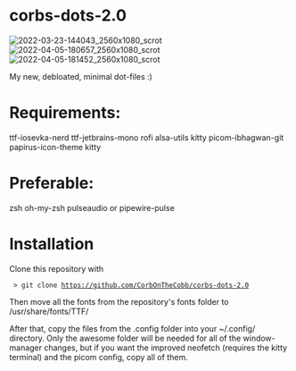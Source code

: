 # corbs-dots-2.0
![2022-03-23-144043_2560x1080_scrot](https://user-images.githubusercontent.com/98620032/159782622-412d6213-19b7-45d0-adca-5a9319808fd6.png)
![2022-04-05-180657_2560x1080_scrot](https://user-images.githubusercontent.com/98620032/161865377-5b30eb72-dc2a-4d87-8885-5b9cb86891ae.png)
![2022-04-05-181452_2560x1080_scrot](https://user-images.githubusercontent.com/98620032/161866047-c61fe44e-860d-47c1-a427-11edc70342fb.png)

My new, debloated, minimal dot-files :)

# Requirements:
ttf-iosevka-nerd ttf-jetbrains-mono rofi alsa-utils kitty picom-ibhagwan-git papirus-icon-theme kitty

# Preferable:
zsh oh-my-zsh pulseaudio or pipewire-pulse

# Installation
Clone this repository with

<code> > git clone https://github.com/CorbOnTheCobb/corbs-dots-2.0 </code> 

Then move all the fonts from the repository's fonts folder to /usr/share/fonts/TTF/

After that, copy the files from the .config folder into your ~/.config/ directory. Only the awesome folder will be needed for all of the window-manager changes, but if you want the improved neofetch (requires the kitty terminal) and the picom config, copy all of them.
